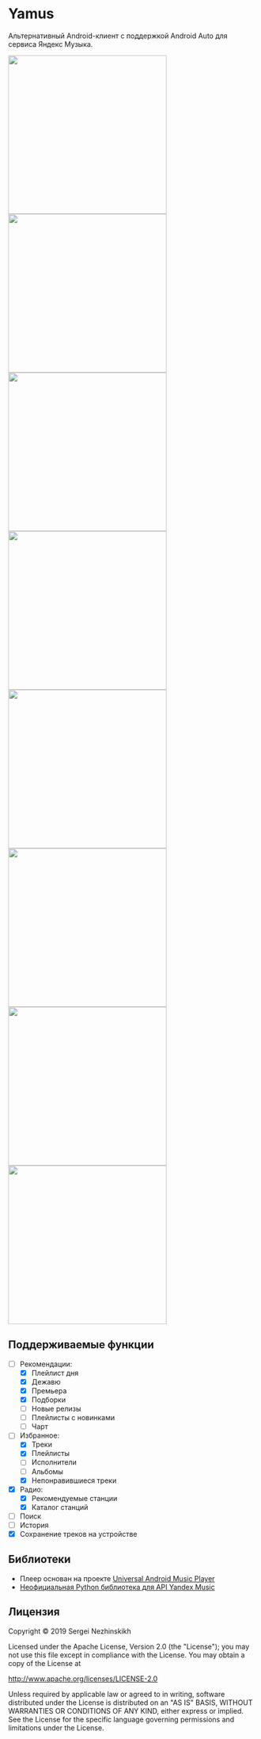 Yamus
=====

Альтернативный Android-клиент с поддержкой Android Auto для сервиса Яндекс Музыка.

<img src="https://github.com/delletenebre/Yamus/blob/master/screenshots/1.jpg" width="320"> <img src="https://github.com/delletenebre/Yamus/blob/master/screenshots/2.jpg" width="320"> <img src="https://github.com/delletenebre/Yamus/blob/master/screenshots/3.jpg" width="320"> <img src="https://github.com/delletenebre/Yamus/blob/master/screenshots/4.jpg" width="320"> <img src="https://github.com/delletenebre/Yamus/blob/master/screenshots/5.jpg" width="320"> <img src="https://github.com/delletenebre/Yamus/blob/master/screenshots/6.jpg" width="320"> <img src="https://github.com/delletenebre/Yamus/blob/master/screenshots/7.jpg" width="320"> <img src="https://github.com/delletenebre/Yamus/blob/master/screenshots/8.jpg" width="320">

Поддерживаемые функции
----------------------

- [ ] Рекомендации:
    - [x] Плейлист дня
    - [x] Дежавю
    - [x] Премьера
    - [x] Подборки
    - [ ] Новые релизы
    - [ ] Плейлисты с новинками
    - [ ] Чарт
- [ ] Избранное:
    - [x] Треки
    - [x] Плейлисты
    - [ ] Исполнители
    - [ ] Альбомы
    - [x] Непонравившиеся треки
- [x] Радио:
    - [x] Рекомендуемые станции
    - [x] Каталог станций
- [ ] Поиск
- [ ] История
- [x] Сохранение треков на устройстве

Библиотеки
----------

- Плеер основан на проекте [Universal Android Music Player](https://github.com/googlesamples/android-UniversalMusicPlayer)
- [Неофициальная Python библиотека для API Yandex Music](https://github.com/MarshalX/yandex-music-api)

Лицензия
-------

Copyright © 2019 Sergei Nezhinskikh

Licensed under the Apache License, Version 2.0 (the "License");
you may not use this file except in compliance with the License.
You may obtain a copy of the License at

  http://www.apache.org/licenses/LICENSE-2.0

Unless required by applicable law or agreed to in writing, software
distributed under the License is distributed on an "AS IS" BASIS, WITHOUT
WARRANTIES OR CONDITIONS OF ANY KIND, either express or implied.  See the
License for the specific language governing permissions and limitations under
the License.
